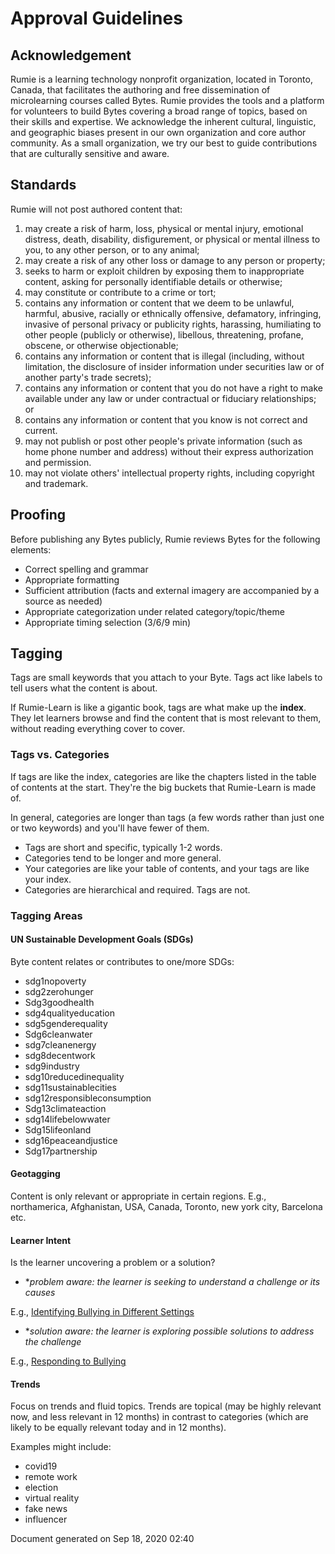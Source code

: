 
# Approval Guidelines

## Acknowledgement

Rumie is a learning technology nonprofit organization, located in Toronto, Canada, that facilitates the authoring and free dissemination of microlearning courses called Bytes. Rumie provides the tools and a platform for volunteers to build Bytes covering a broad range of topics, based on their skills and expertise. We acknowledge the inherent cultural, linguistic, and geographic biases present in our own organization and core author community. As a small organization, we try our best to guide contributions that are culturally sensitive and aware.

## Standards

Rumie will not post authored content that:

1. may create a risk of harm, loss, physical or mental injury, emotional distress, death, disability, disfigurement, or physical or mental illness to you, to any other person, or to any animal;
2. may create a risk of any other loss or damage to any person or property;
3. seeks to harm or exploit children by exposing them to inappropriate content, asking for personally identifiable details or otherwise;
4. may constitute or contribute to a crime or tort;
5. contains any information or content that we deem to be unlawful, harmful, abusive, racially or ethnically offensive, defamatory, infringing, invasive of personal privacy or publicity rights, harassing, humiliating to other people (publicly or otherwise), libellous, threatening, profane, obscene, or otherwise objectionable;
6. contains any information or content that is illegal (including, without limitation, the disclosure of insider information under securities law or of another party's trade secrets);
7. contains any information or content that you do not have a right to make available under any law or under contractual or fiduciary relationships; or
8. contains any information or content that you know is not correct and current.
9. may not publish or post other people's private information (such as home phone number and address) without their express authorization and permission.
10. may not violate others' intellectual property rights, including copyright and trademark.

## Proofing

Before publishing any Bytes publicly, Rumie reviews Bytes for the following elements:

* Correct spelling and grammar
* Appropriate formatting
* Sufficient attribution (facts and external imagery are accompanied by a source as needed)
* Appropriate categorization under related category/topic/theme
* Appropriate timing selection (3/6/9 min)

## Tagging

Tags are small keywords that you attach to your Byte. Tags act like labels to tell users what the content is about.

If Rumie-Learn is like a gigantic book, tags are what make up the **index**. They let learners browse and find the content that is most relevant to them, without reading everything cover to cover. 

### Tags vs. Categories

If tags are like the index, categories are like the chapters listed in the table of contents at the start. They're the big buckets that Rumie-Learn is made of.

In general, categories are longer than tags (a few words rather than just one or two keywords) and you'll have fewer of them.

* Tags are short and specific, typically 1-2 words.
* Categories tend to be longer and more general.
* Your categories are like your table of contents, and your tags are like your index.
* Categories are hierarchical and required. Tags are not.

### Tagging Areas

#### UN Sustainable Development Goals (SDGs)

Byte content relates or contributes to one/more SDGs:

* sdg1nopoverty
* sdg2zerohunger
* Sdg3goodhealth
* sdg4qualityeducation
* sdg5genderequality
* Sdg6cleanwater
* sdg7cleanenergy
* sdg8decentwork
* sdg9industry
* sdg10reducedinequality
* sdg11sustainablecities
* sdg12responsibleconsumption
* Sdg13climateaction
* sdg14lifebelowwater
* Sdg15lifeonland
* sdg16peaceandjustice
* Sdg17partnership<br>

#### Geotagging

Content is only relevant or appropriate in certain regions. E.g., northamerica, Afghanistan, USA, Canada, Toronto, new york city, Barcelona etc. 

#### Learner Intent

Is the learner uncovering a problem or a solution?

* **problem aware: the learner is seeking to understand a challenge or its causes*

E.g., [<u>Identifying Bullying in Different Settings</u>](https://learn.rumie.org/jR/bytes/identifying-bullying-in-different-settings/view)

* **solution aware: the learner is exploring possible solutions to address the challenge*

E.g., [<u>Responding to Bullying</u>](https://learn.rumie.org/jR/bytes/responding-to-bullying/view)

#### Trends

Focus on trends and fluid topics. Trends are topical (may be highly relevant now, and less relevant in 12 months) in contrast to categories (which are likely to be equally relevant today and in 12 months).

Examples might include: 

* covid19
* remote work
* election
* virtual reality
* fake news
* influencer

Document generated on Sep 18, 2020 02:40
